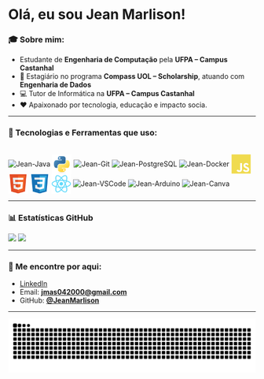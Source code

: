 # Olá, eu sou Jean Marlison!

### 🎓 Sobre mim:
- Estudante de **Engenharia de Computação** pela **UFPA – Campus Castanhal**
- 💼 Estagiário no programa **Compass UOL – Scholarship**, atuando com **Engenharia de Dados**
- 💻 Tutor de Informática na **UFPA – Campus Castanhal**
- ❤️ Apaixonado por tecnologia, educação e impacto socia.

---

### 🚀 Tecnologias e Ferramentas que uso:

<div style="display: inline_block"><br>
  <img align="center" alt="Jean-Java" height="40" src="https://cdn.jsdelivr.net/gh/devicons/devicon@latest/icons/java/java-original.svg" />
  <img align="center" alt="Jean-Python" height="40" src="https://raw.githubusercontent.com/devicons/devicon/master/icons/python/python-original.svg">
  <img align="center" alt="Jean-Git" height="40" src="https://cdn.jsdelivr.net/gh/devicons/devicon@latest/icons/git/git-original.svg" />
  <img align="center" alt="Jean-PostgreSQL" height="40" src="https://cdn.jsdelivr.net/gh/devicons/devicon@latest/icons/postgresql/postgresql-original.svg" />
  <img align="center" alt="Jean-Docker" height="40" src="https://cdn.jsdelivr.net/gh/devicons/devicon@latest/icons/docker/docker-original-wordmark.svg" />
  <img align="center" alt="Jean-Js" height="40" src="https://raw.githubusercontent.com/devicons/devicon/master/icons/javascript/javascript-plain.svg">
  <img align="center" alt="Jean-HTML" height="40" src="https://raw.githubusercontent.com/devicons/devicon/master/icons/html5/html5-original.svg">
  <img align="center" alt="Jean-CSS" height="40" src="https://raw.githubusercontent.com/devicons/devicon/master/icons/css3/css3-original.svg">
  <img align="center" alt="Jean-React" height="40" src="https://raw.githubusercontent.com/devicons/devicon/master/icons/react/react-original.svg">
  <img align="center" alt="Jean-VSCode" height="40" src="https://cdn.jsdelivr.net/gh/devicons/devicon@latest/icons/vscode/vscode-original.svg" />
  <img align="center" alt="Jean-Arduino" height="40" src="https://cdn.jsdelivr.net/gh/devicons/devicon@latest/icons/arduino/arduino-original-wordmark.svg" />
  <img align="center" alt="Jean-Canva" height="40" src="https://cdn.jsdelivr.net/gh/devicons/devicon@latest/icons/canva/canva-original.svg" />
</div>

---

### 📊 Estatísticas GitHub

<div>
  <img height="200" src="https://github-readme-stats.vercel.app/api?username=JeanMarlison&show_icons=true&theme=radical" />
  <img height="200" src="https://github-readme-stats.vercel.app/api/top-langs/?username=JeanMarlison&theme=radical&hide_border=true&include_all_commits=true&count_private=true&layout=compact&card_width=320" />
</div>

---

### 💬 Me encontre por aqui:
- [LinkedIn](https://www.linkedin.com/in/jeanmarlison)
- Email: **[jmas042000@gmail.com](jmas042000@gmail.com)**
- GitHub: **[@JeanMarlison](https://github.com/JeanMarlison)**

---



<picture align="center">
  <source media="(prefers-color-scheme: dark)" srcset="https://raw.githubusercontent.com/JeanMarlison/JeanMarlison/output/github-contribution-grid-snake-dark.svg">
  <source media="(prefers-color-scheme: light)" srcset="https://raw.githubusercontent.com/JeanMarlison/JeanMarlison/output/github-contribution-grid-snake-dark.svg">
  <img align="center" alt="github contribution grid snake animation" src="https://raw.githubusercontent.com/JeanMarlison/JeanMarlison/output/github-contribution-grid-snake.svg">
</picture>
